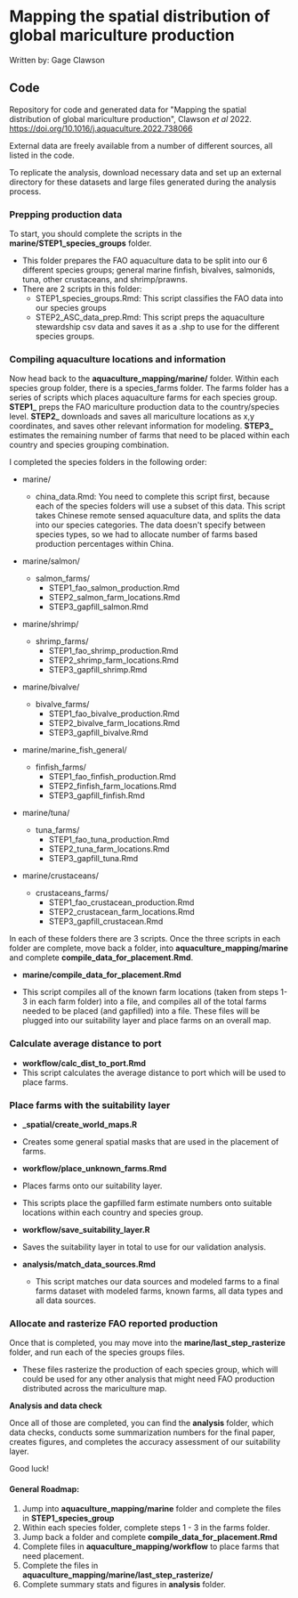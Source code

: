 # Mapping the spatial distribution of global mariculture production

Written by: Gage Clawson

## Code

Repository for code and generated data for "Mapping the spatial distribution of global mariculture production", Clawson *et al* 2022. https://doi.org/10.1016/j.aquaculture.2022.738066

External data are freely available from a number of different sources, all listed in the code. 

To replicate the analysis, download necessary data and set up an external directory for these datasets and large files generated during the analysis process.

### Prepping production data

To start, you should complete the scripts in the **marine/STEP1_species_groups** folder. 
 - This folder prepares the FAO aquaculture data to be split into our 6 different species groups; general marine finfish, bivalves, salmonids, tuna, other crustaceans, and shrimp/prawns. 
 - There are 2 scripts in this folder:
   - STEP1_species_groups.Rmd: This script classifies the FAO data into our species groups
   - STEP2_ASC_data_prep.Rmd: This script preps the aquaculture stewardship csv data and saves it as a .shp to use for the different species groups.

### Compiling aquaculture locations and information

Now head back to the **aquaculture_mapping/marine/** folder. Within each species group folder, there is a species_farms folder. The farms folder has a series of scripts which places aquaculture farms for each species group. **STEP1_** preps the FAO mariculture production data to the country/species level. **STEP2_** downloads and saves all mariculture locations as x,y coordinates, and saves other relevant information for modeling. **STEP3_** estimates the remaining number of farms that need to be placed within each country and species grouping combination.

I completed the species folders in the following order: 

 - marine/
    - china_data.Rmd: You need to complete this script first, because each of the species folders will use a subset of this data. This script takes Chinese remote sensed aquaculture data, and splits the data into our species categories. The data doesn't specify between species types, so we had to allocate number of farms based production percentages within China.

 - marine/salmon/
   - salmon_farms/
      - STEP1_fao_salmon_production.Rmd
      - STEP2_salmon_farm_locations.Rmd
      - STEP3_gapfill_salmon.Rmd
 
 - marine/shrimp/ 
   - shrimp_farms/
      - STEP1_fao_shrimp_production.Rmd
      - STEP2_shrimp_farm_locations.Rmd
      - STEP3_gapfill_shrimp.Rmd

 - marine/bivalve/
   - bivalve_farms/
      - STEP1_fao_bivalve_production.Rmd
      - STEP2_bivalve_farm_locations.Rmd
      - STEP3_gapfill_bivalve.Rmd

 - marine/marine_fish_general/
   - finfish_farms/
      - STEP1_fao_finfish_production.Rmd
      - STEP2_finfish_farm_locations.Rmd
      - STEP3_gapfill_finfish.Rmd

 - marine/tuna/
   - tuna_farms/
      - STEP1_fao_tuna_production.Rmd
      - STEP2_tuna_farm_locations.Rmd
      - STEP3_gapfill_tuna.Rmd

 - marine/crustaceans/
   - crustaceans_farms/
      - STEP1_fao_crustacean_production.Rmd
      - STEP2_crustacean_farm_locations.Rmd
      - STEP3_gapfill_crustacean.Rmd
   
In each of these folders there are 3 scripts. Once the three scripts in each folder are complete, move back a folder, into **aquaculture_mapping/marine** and complete **compile_data_for_placement.Rmd**. 

 - **marine/compile_data_for_placement.Rmd**

 - This script compiles all of the known farm locations (taken from steps 1-3 in each farm folder) into a file, and compiles all of the total farms needed to be placed (and gapfilled) into a file. These files will be plugged into our suitability layer and place farms on an overall map.
 
### Calculate average distance to port
 - **workflow/calc_dist_to_port.Rmd**
 - This script calculates the average distance to port which will be used to place farms.


### Place farms with the suitability layer

 - **_spatial/create_world_maps.R** 
  - Creates some general spatial masks that are used in the placement of farms. 

 - **workflow/place_unknown_farms.Rmd**

 - Places farms onto our suitability layer.
  - This scripts place the gapfilled farm estimate numbers onto suitable locations within each country and species group. 
  
 - **workflow/save_suitability_layer.R**
  - Saves the suitability layer in total to use for our validation analysis. 
  
 - **analysis/match_data_sources.Rmd**
     - This script matches our data sources and modeled farms to a final farms dataset with modeled farms, known farms, all data types and all data sources. 
  
### Allocate and rasterize FAO reported production

Once that is completed, you may move into the **marine/last_step_rasterize** folder, and run each of the species groups files. 

  - These files rasterize the production of each species group, which will could be used for any other analysis that might need FAO production distributed across the mariculture map. 
  
**Analysis and data check**

Once all of those are completed, you can find the **analysis** folder, which data checks, conducts some summarization numbers for the final paper, creates figures, and completes the accuracy assessment of our suitability layer. 

Good luck! 


#### General Roadmap: 

1. Jump into **aquaculture_mapping/marine** folder and complete the files in **STEP1_species_group**
2. Within each species folder, complete steps 1 - 3 in the farms folder. 
3. Jump back a folder and complete **compile_data_for_placement.Rmd**
4. Complete files in **aquaculture_mapping/workflow** to place farms that need placement. 
5. Complete the files in **aquaculture_mapping/marine/last_step_rasterize/**
6. Complete summary stats and figures in **analysis** folder. 


